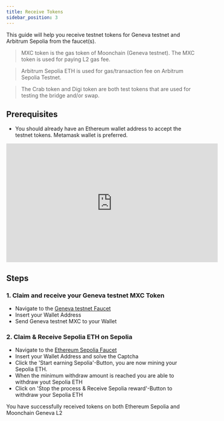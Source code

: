 ```yaml
---
title: Receive Tokens
sidebar_position: 3
---
```


This guide will help you receive testnet tokens for Geneva testnet and Arbitrum Sepolia from the faucet(s).

> MXC token is the gas token of Moonchain (Geneva testnet). The MXC token is used for paying L2 gas fee.

> Arbitrum Sepolia ETH is used for gas/transaction fee on Arbitrum Sepolia Testnet.

> The Crab token and Digi token are both test tokens that are used for testing the bridge and/or swap.


## Prerequisites

- You should already have an Ethereum wallet address to accept the testnet tokens. Metamask wallet is preferred.

<iframe width="560" height="315" src="https://www.youtube.com/embed/071DqMsLmTA" title="YouTube video player" frameborder="0" allow="accelerometer; autoplay; clipboard-write; encrypted-media; gyroscope; picture-in-picture; web-share" allowfullscreen></iframe>

## Steps

### 1. Claim and receive your Geneva testnet MXC Token
- Navigate to the [Geneva testnet Faucet](https://geneva-faucet.moonchain.com/)
- Insert your Wallet Address
- Send Geneva testnet MXC to your Wallet

### 2. Claim & Receive Sepolia ETH on Sepolia
- Navigate to the [Ethereum Sepolia Faucet](https://sepolia-faucet.com/)
- Insert your Wallet Address and solve the Captcha
- Click the 'Start earning Sepolia'-Button, you are now mining your Sepolia ETH.
- When the minimum withdraw amount is reached you are able to withdraw yout Sepolia ETH 
- Click on 'Stop the process & Receive Sepolia reward'-Button to withdraw your Sepolia ETH

You have successfully received tokens on both Ethereum Sepolia and Moonchain Geneva L2
